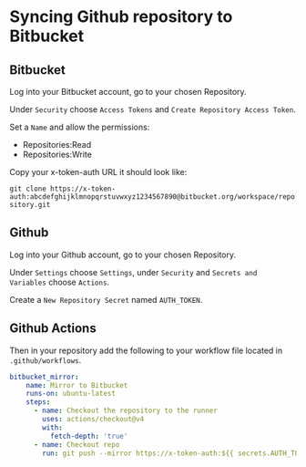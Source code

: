 # Syncing Github repository to Bitbucket

## Bitbucket

Log into your Bitbucket account, go to your chosen Repository.

Under `Security` choose `Access Tokens` and `Create Repository Access Token`.

Set a `Name` and allow the permissions:

- Repositories:Read
- Repositories:Write

Copy your x-token-auth URL it should look like:

`git clone https://x-token-auth:abcdefghijklmnopqrstuvwxyz1234567890@bitbucket.org/workspace/repository.git`

## Github

Log into your Github account, go to your chosen Repository.

Under `Settings` choose `Settings`, under `Security` and `Secrets and Variables` choose `Actions`.

Create a `New Repository Secret` named `AUTH_TOKEN`.

## Github Actions

Then in your repository add the following to your workflow file located in `.github/workflows`.

```YAML
bitbucket_mirror:
    name: Mirror to Bitbucket
    runs-on: ubuntu-latest
    steps:
      - name: Checkout the repository to the runner
        uses: actions/checkout@v4
        with:
          fetch-depth: 'true'
      - name: Checkout repo
        run: git push --mirror https://x-token-auth:${{ secrets.AUTH_TOKEN }}@bitbucket.org/workspace/repository.git
```
